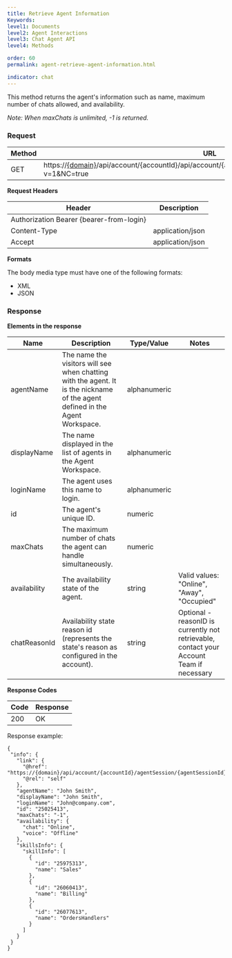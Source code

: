 ```yaml
---
title: Retrieve Agent Information
Keywords:
level1: Documents
level2: Agent Interactions
level3: Chat Agent API
level4: Methods

order: 60
permalink: agent-retrieve-agent-information.html

indicator: chat
---
```


This method returns the agent's information such as name, maximum number of chats allowed, and availability.

*Note: When maxChats is unlimited, -1 is returned.*

### Request

| Method | URL                                                                                                           |
|--------|---------------------------------------------------------------------------------------------------------------|
| GET    | https://[{domain}](https://developers.liveperson.com/agent-domain-domain-api.html)/api/account/{accountId}/api/account/{accountId}/agentSession/{agentSession}/info?v=1&NC=true |

**Request Headers**

| Header                                   | Description      |
|------------------------------------------|------------------|
| Authorization Bearer {bearer-from-login} |                  |
| Content-Type                             | application/json |
| Accept                                   | application/json |

**Formats**

The body media type must have one of the following formats:

- XML
- JSON

### Response

**Elements in the response**

| Name         | Description                                                                                                                  | Type/Value   | Notes                                      |
|--------------|------------------------------------------------------------------------------------------------------------------------------|--------------|--------------------------------------------|
| agentName    | The name the visitors will see when chatting with the agent. It is the nickname of the agent defined in the Agent Workspace. | alphanumeric |                                            |
| displayName  | The name displayed in the list of agents in the Agent Workspace.                                                             | alphanumeric |                                            |
| loginName    | The agent uses this name to login.                                                                                           | alphanumeric |                                            |
| id           | The agent's unique ID.                                                                                                       | numeric      |                                            |
| maxChats     | The maximum number of chats the agent can handle simultaneously.                                                             | numeric      |                                            |
| availability | The availability state of the agent.                                                                                         | string       | Valid values: "Online", "Away", "Occupied" |
| chatReasonId | Availability state reason id (represents the state's reason as configured in the account).  | string       | Optional - reasonID is currently not retrievable, contact your Account Team if necessary|

**Response Codes**

| Code|  Response|
 |:---  |:--- |
 |200|  OK|

Response example:

    {
     "info": {
       "link": {
         "@href": "https://{domain}/api/account/{accountId}/agentSession/{agentSessionId}/info",
         "@rel": "self"
       },
       "agentName": "John Smith",
       "displayName": "John Smith",
       "loginName": "John@company.com",
       "id": "25025413",
       "maxChats": "-1",
       "availability": {
         "chat": "Online",
         "voice": "Offline"
       },
       "skillsInfo": {
         "skillInfo": [
           {
             "id": "25975313",
             "name": "Sales"
           },
           {
             "id": "26060413",
             "name": "Billing"
           },
           {
             "id": "26077613",
             "name": "OrdersHandlers"
           }
         ]
       }
     }
    }
